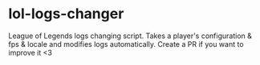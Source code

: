# lol-logs-changer
League of Legends logs changing script. Takes a player's configuration &amp; fps &amp; locale and modifies logs automatically. Create a PR if you want to improve it &lt;3

